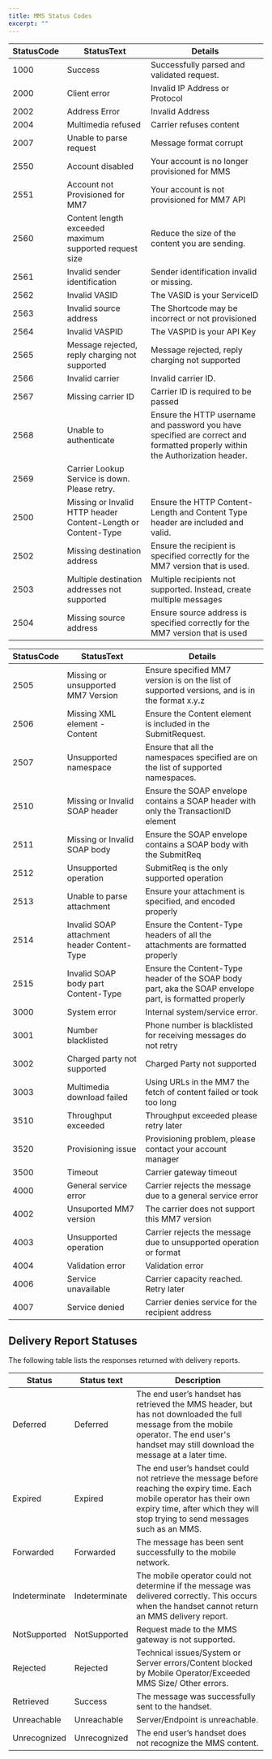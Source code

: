 ```yaml
---
title: MMS Status Codes
excerpt: ""
---
```


| **StatusCode** | **StatusText**                                                | **Details**                                                                                                                  |
| -------------- | ------------------------------------------------------------- | ---------------------------------------------------------------------------------------------------------------------------- |
| 1000           | Success                                                       | Successfully parsed and validated request.                                                                                   |
| 2000           | Client error                                                  | Invalid IP Address or Protocol                                                                                               |
| 2002           | Address Error                                                 | Invalid Address                                                                                                              |
| 2004           | Multimedia refused                                            | Carrier refuses content                                                                                                      |
| 2007           | Unable to parse request                                       | Message format corrupt                                                                                                       |
| 2550           | Account disabled                                              | Your account is no longer provisioned for MMS                                                                                |
| 2551           | Account not Provisioned for MM7                               | Your account is not provisioned for MM7 API                                                                                  |
| 2560           | Content length exceeded maximum supported request size        | Reduce the size of the content you are sending.                                                                              |
| 2561           | Invalid sender identification                                 | Sender identification invalid or missing.                                                                                    |
| 2562           | Invalid VASID                                                 | The VASID is your ServiceID                                                                                                  |
| 2563           | Invalid source address                                        | The Shortcode may be incorrect or not provisioned                                                                            |
| 2564           | Invalid VASPID                                                | The VASPID is your API Key                                                                                                   |
| 2565           | Message rejected, reply charging not supported                | Message rejected, reply charging not supported                                                                               |
| 2566           | Invalid carrier                                               | Invalid carrier ID.                                                                                                          |
| 2567           | Missing carrier ID                                            | Carrier ID is required to be passed                                                                                          |
| 2568           | Unable to authenticate                                        | Ensure the HTTP username and password you have specified are correct and formatted properly within the Authorization header. |
| 2569           | Carrier Lookup Service is down. Please retry.                                        |  |
| 2500           | Missing or Invalid HTTP header Content-Length or Content-Type | Ensure the HTTP Content-Length and Content Type header are included and valid.                                               |
| 2502           | Missing destination address                                   | Ensure the recipient is specified correctly for the MM7 version that is used.                                                |
| 2503           | Multiple destination addresses not supported                  | Multiple recipients not supported. Instead, create multiple messages                                                         |
| 2504           | Missing source address                                        | Ensure source address is specified correctly for the MM7 version that is used                                                |


| StatusCode | StatusText                                  | Details                                                                                                 |
| ---------- | ------------------------------------------- | ------------------------------------------------------------------------------------------------------- |
| 2505       | Missing or unsupported MM7 Version          | Ensure specified MM7 version is on the list of supported versions, and is in the format x.y.z           |
| 2506       | Missing XML element - Content               | Ensure the Content element is included in the SubmitRequest.                                            |
| 2507       | Unsupported namespace                       | Ensure that all the namespaces specified are on the list of supported namespaces.                       |
| 2510       | Missing or Invalid SOAP header              | Ensure the SOAP envelope contains a SOAP header with only the TransactionID element                     |
| 2511       | Missing or Invalid SOAP body                | Ensure the SOAP envelope contains a SOAP body with the SubmitReq                                        |
| 2512       | Unsupported operation                       | SubmitReq is the only supported operation                                                               |
| 2513       | Unable to parse attachment                  | Ensure your attachment is specified, and encoded properly                                               |
| 2514       | Invalid SOAP attachment header Content-Type | Ensure the Content-Type headers of all the attachments are formatted properly                           |
| 2515       | Invalid SOAP body part Content-Type         | Ensure the Content-Type header of the SOAP body part, aka the SOAP envelope part, is formatted properly |
| 3000       | System error                                | Internal system/service error.                                                                          |
| 3001       | Number blacklisted                          | Phone number is blacklisted for receiving messages do not retry                                         |
| 3002       | Charged party not supported                 | Charged Party not supported                                                                             |
| 3003       | Multimedia download failed                  | Using URLs in the MM7 the fetch of content failed or took too long                                      |
| 3510       | Throughput exceeded                         | Throughput exceeded please retry later                                                                  |
| 3520       | Provisioning issue                          | Provisioning problem, please contact your account manager                                               |
| 3500       | Timeout                                     | Carrier gateway timeout                                                                                 |
| 4000       | General service error                       | Carrier rejects the message due to a general service error                                              |
| 4002       | Unsuported MM7 version                      | The carrier does not support this MM7 version                                                           |
| 4003       | Unsupported operation                       | Carrier rejects the message due to unsupported operation or format                                      |
| 4004       | Validation error                            | Validation error                                                                                        |
| 4006       | Service unavailable                         | Carrier capacity reached. Retry later                                                                   |
| 4007       | Service denied                              | Carrier denies service for the recipient address                                                        |

## Delivery Report Statuses

The following table lists the responses returned with delivery reports.

| Status        | Status text   | Description                                                                                                                                                                                           |
| ------------- | ------------- | ----------------------------------------------------------------------------------------------------------------------------------------------------------------------------------------------------- |
| Deferred      | Deferred      | The end user’s handset has retrieved the MMS header, but has not downloaded the full message from the mobile operator. The end user's handset may still download the message at a later time.                   |
| Expired       | Expired       | The end user’s handset could not retrieve the message before reaching the expiry time. Each mobile operator has their own expiry time, after which they will stop trying to send messages such as an MMS. |
| Forwarded     | Forwarded     | The message has been sent successfully to the mobile network.                                                                                                                                         |
| Indeterminate | Indeterminate | The mobile operator could not determine if the message was delivered correctly. This occurs when the handset cannot return an MMS delivery report.                                                    |
| NotSupported  | NotSupported  | Request made to the MMS gateway is not supported.                                                                                                                                                                              |
| Rejected      | Rejected      | Technical issues/System or Server errors/Content blocked by Mobile Operator/Exceeded MMS Size/ Other errors.                                                                                           |
| Retrieved     | Success       | The message was successfully sent to the handset.                                                                                                                                                     |
| Unreachable   | Unreachable   | Server/Endpoint is unreachable.                                                                                                                                                                        |
| Unrecognized  | Unrecognized  | The end user’s handset does not recognize the MMS content.                                                                                                                                                       |
